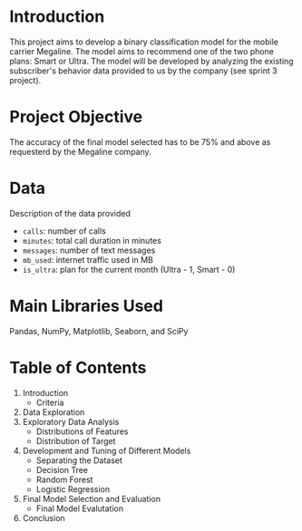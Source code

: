 # Introduction
This project aims to develop a binary classification model for the mobile carrier Megaline. The model aims to recommend one of the two phone plans: Smart or Ultra. The model will be developed by analyzing the existing subscriber's behavior data provided to us by the company (see sprint 3 project).

# Project Objective
The accuracy of the final model selected has to be 75% and above as requesterd by the Megaline company.

# Data
Description of the data provided
- `calls`: number of calls
- `minutes`: total call duration in minutes
- `messages`: number of text messages
- `mb_used`: internet traffic used in MB
- `is_ultra`: plan for the current month (Ultra - 1, Smart - 0)

# Main Libraries Used
Pandas, NumPy, Matplotlib, Seaborn, and SciPy

# Table of Contents 
1. Introduction
    - Criteria 
2. Data Exploration
3. Exploratory Data Analysis
    - Distributions of Features
    - Distribution of Target
4. Development and Tuning of Different Models
    - Separating the Dataset
    - Decision Tree
    - Random Forest
    - Logistic Regression
5. Final Model Selection and Evaluation
    - Final Model Evalutation
6. Conclusion